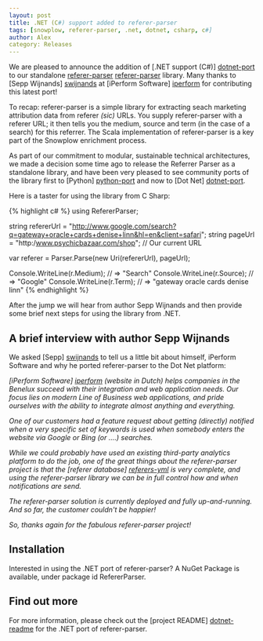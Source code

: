 ```yaml
---
layout: post
title: .NET (C#) support added to referer-parser
tags: [snowplow, referer-parser, .net, dotnet, csharp, c#]
author: Alex
category: Releases
---
```


We are pleased to announce the addition of [.NET support (C#)] [dotnet-port] to our standalone [referer-parser] [referer-parser] library. Many thanks to [Sepp Wijnands] [swijnands] at [iPerform Software] [iperform] for contributing this latest port!

To recap: referer-parser is a simple library for extracting seach marketing attribution data from referer _(sic)_ URLs. You supply referer-parser with a referer URL; it then tells you the medium, source and term (in the case of a search) for this referrer. The Scala implementation of referer-parser is a key part of the Snowplow enrichment process.

As part of our commitment to modular, sustainable technical architectures, we made a decision some time ago to release the Referrer Parser as a standalone library, and have been very pleased to see community ports of the library first to [Python] [python-port] and now to [Dot Net] [dotnet-port].

Here is a taster for using the library from C Sharp:

{% highlight c# %}
using RefererParser;

string refererUrl = "http://www.google.com/search?q=gateway+oracle+cards+denise+linn&hl=en&client=safari";
string pageUrl    = "http:/www.psychicbazaar.com/shop"; // Our current URL

var referer = Parser.Parse(new Uri(refererUrl), pageUrl);

Console.WriteLine(r.Medium); // => "Search"
Console.WriteLine(r.Source); // => "Google"
Console.WriteLine(r.Term); // => "gateway oracle cards denise linn"
{% endhighlight %}

After the jump we will hear from author Sepp Wijnands and then provide some brief next steps for using the library from .NET.

<!--more-->

## A brief interview with author Sepp Wijnands

We asked [Sepp] [swijnands] to tell us a little bit about himself, iPerform Software and why he ported referer-parser to the Dot Net platform:

_[iPerform Software] [iperform] (website in Dutch) helps companies in the Benelux succeed with their integration and web application needs. Our focus lies on modern Line of Business web applications, and pride ourselves with the ability to integrate almost anything and everything._

_One of our customers had a feature request about getting (directly) notified when a very specific set of keywords is used when somebody enters the website via Google or Bing (or ....) searches._

_While we could probably have used an existing third-party analytics platform to do the job, one of the great things about the referer-parser project is that the [referer database] [referers-yml] is very complete, and using the referer-parser library we can be in full control how and when notifications are send._

_The referer-parser solution is currently deployed and fully up-and-running. And so far, the customer couldn't be happier!_

_So, thanks again for the fabulous referer-parser project!_

## Installation

Interested in using the .NET port of referer-parser? A NuGet Package is available, under package id RefererParser.

## Find out more

For more information, please check out the [project README] [dotnet-readme] for the .NET port of referer-parser.

[swijnands]: https://github.com/swijnands
[iperform]: http://www.iperform.nl/

[referer-parser]: https://github.com/snowplow/referer-parser
[referers-yml]: https://github.com/snowplow/referer-parser/blob/master/referers.yml
[python-port]: https://github.com/snowplow/referer-parser/tree/master/python
[dotnet-port]: https://github.com/snowplow/referer-parser/tree/master/dotnet
[dotnet-readme]: https://github.com/snowplow/referer-parser/blob/master/dotnet/README.md
